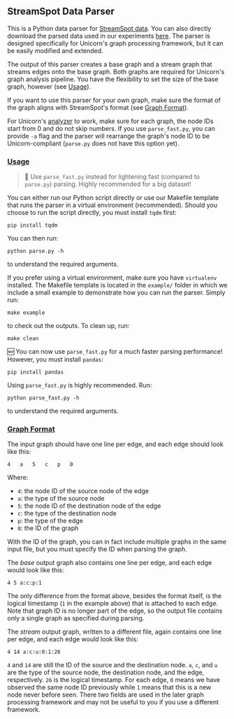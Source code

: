 ## StreamSpot Data Parser
This is a Python data parser for [StreamSpot data](https://github.com/sbustreamspot/sbustreamspot-data).
You can also directly download the parsed data used in our experiments [here](https://dataverse.harvard.edu/dataset.xhtml?persistentId=doi:10.7910/DVN/83KYJY).
The parser is designed specifically for Unicorn's graph processing framework,
but it can be easily modified and extended.

The output of this parser creates a base graph and a stream graph that streams edges onto the base graph.
Both graphs are required for Unicorn's graph analysis pipeline.
You have the flexibility to set the size of the base graph, however (see [Usage](#usage)).

If you want to use this parser for your own graph, make sure the format of the graph aligns with StreamSpot's format
(see [Graph Format](#graph-format)).

For Unicorn's [analyzer](https://github.com/crimson-unicorn/analyzer) to work, make sure for each graph,
the node IDs start from 0 and do not skip numbers. If you use `parse_fast.py`, you can provide `-a` flag
and the parser will rearrange the graph's node ID to be Unicorn-compliant (`parse.py` does not have this option yet).

### [Usage](#usage)
> :rocket: Use `parse_fast.py` instead for lightening fast (compared to `parse.py`) parsing. Highly recommended for a big dataset!

You can either run our Python script directly or use our Makefile template that runs the parser in a virtual environment (recommended).
Should you choose to run the script directly, you must install `tqdm` first:
```
pip install tqdm
```
You can then run:
```
python parse.py -h
```
to understand the required arguments.

If you prefer using a virtual environment, make sure you have `virtualenv` installed.
The Makefile template is located in the `example/` folder in which we include a small example to demonstrate
how you can run the parser. Simply run:
```
make example
```
to check out the outputs. To clean up, run:
```
make clean
```

:new:
You can now use `parse_fast.py` for a much faster parsing performance!
However, you must install `pandas`:
```
pip install pandas
```
Using `parse_fast.py` is highly recommended. Run:
```
python parse_fast.py -h
```
to understand the required arguments.


### [Graph Format](#graph-format)
The input graph should have one line per edge, and each edge should look like this:
```
4	a	5	c	p	0
```
Where:
* `4`: the node ID of the source node of the edge
* `a`: the type of the source node
* `5`: the node ID of the destination node of the edge
* `c`: the type of the destination node
* `p`: the type of the edge
* `0`: the ID of the graph

With the ID of the graph, you can in fact include multiple graphs in the same input file,
but you must specify the ID when parsing the graph.

The *base* output graph also contains one line per edge, and each edge would look like this:
```
4 5 a:c:p:1
```
The only difference from the format above, besides the format itself, is the logical timestamp (`1` in the example above)
that is attached to each edge.
Note that graph ID is no longer part of the edge, so the output file contains only a single graph as specified during parsing.

The *stream* output graph, written to a different file, again contains one line per edge, and each edge would look like this:
```
4 14 a:c:u:0:1:26
```
`4` and `14` are still the ID of the source and the destination node.
`a`, `c`, and `u` are the type of the source node, the destination node, and the edge, respectively.
`26` is the logical timestamp.
For each edge, `0` means we have observed the same node ID previously while `1` means that this is a new node never before seen.
There two fields are used in the later graph processing framework and may not be useful to you if you use a different framework.



